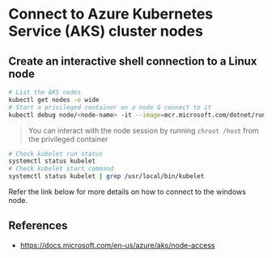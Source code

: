 # Connect to Azure Kubernetes Service (AKS) cluster nodes

## Create an interactive shell connection to a Linux node
```bash
# List the AKS nodes
kubectl get nodes -o wide
# Start a privileged container on a node & connect to it 
kubectl debug node/<node-name> -it --image=mcr.microsoft.com/dotnet/runtime-deps:6.0
```
> You can interact with the node session by running `chroot /host` from the privileged container

```bash
# Check kubelet run status
systemctl status kubelet
# Check kubelet start command
systemctl status kubelet | grep /usr/local/bin/kubelet
```

Refer the link below for more details on how to connect to the windows node.

## References
* https://docs.microsoft.com/en-us/azure/aks/node-access
